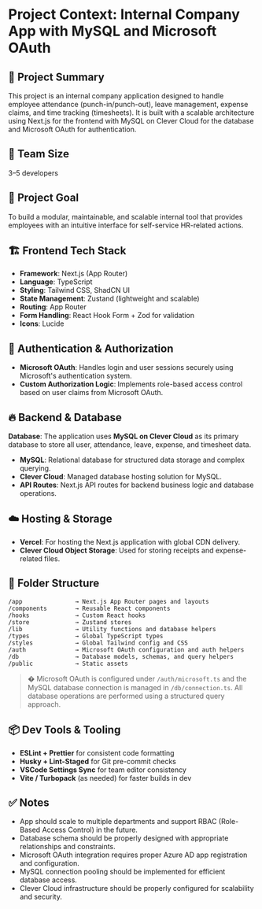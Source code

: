 
# Project Context: Internal Company App with MySQL and Microsoft OAuth

## 🧠 Project Summary
This project is an internal company application designed to handle employee attendance (punch-in/punch-out), leave management, expense claims, and time tracking (timesheets). It is built with a scalable architecture using Next.js for the frontend with MySQL on Clever Cloud for the database and Microsoft OAuth for authentication.

## 👥 Team Size
3–5 developers

## 🚀 Project Goal
To build a modular, maintainable, and scalable internal tool that provides employees with an intuitive interface for self-service HR-related actions.

## 🏗️ Frontend Tech Stack
- **Framework**: Next.js (App Router)
- **Language**: TypeScript
- **Styling**: Tailwind CSS, ShadCN UI
- **State Management**: Zustand (lightweight and scalable)
- **Routing**: App Router
- **Form Handling**: React Hook Form + Zod for validation
- **Icons**: Lucide

## 🔐 Authentication & Authorization
- **Microsoft OAuth**: Handles login and user sessions securely using Microsoft's authentication system.
- **Custom Authorization Logic**: Implements role-based access control based on user claims from Microsoft OAuth.

## 🔥 Backend & Database
**Database**: The application uses **MySQL on Clever Cloud** as its primary database to store all user, attendance, leave, expense, and timesheet data.
- **MySQL**: Relational database for structured data storage and complex querying.
- **Clever Cloud**: Managed database hosting solution for MySQL.
- **API Routes**: Next.js API routes for backend business logic and database operations.

## ☁️ Hosting & Storage
- **Vercel**: For hosting the Next.js application with global CDN delivery.
- **Clever Cloud Object Storage**: Used for storing receipts and expense-related files.

## 🧩 Folder Structure
```
/app               → Next.js App Router pages and layouts
/components        → Reusable React components
/hooks             → Custom React hooks
/store             → Zustand stores
/lib               → Utility functions and database helpers
/types             → Global TypeScript types
/styles            → Global Tailwind config and CSS
/auth              → Microsoft OAuth configuration and auth helpers
/db                → Database models, schemas, and query helpers
/public            → Static assets
```
> � Microsoft OAuth is configured under `/auth/microsoft.ts` and the MySQL database connection is managed in `/db/connection.ts`. All database operations are performed using a structured query approach.

## 📦 Dev Tools & Tooling
- **ESLint + Prettier** for consistent code formatting
- **Husky + Lint-Staged** for Git pre-commit checks
- **VSCode Settings Sync** for team editor consistency
- **Vite / Turbopack** (as needed) for faster builds in dev

## ✅ Notes
- App should scale to multiple departments and support RBAC (Role-Based Access Control) in the future.
- Database schema should be properly designed with appropriate relationships and constraints.
- Microsoft OAuth integration requires proper Azure AD app registration and configuration.
- MySQL connection pooling should be implemented for efficient database access.
- Clever Cloud infrastructure should be properly configured for scalability and security.
